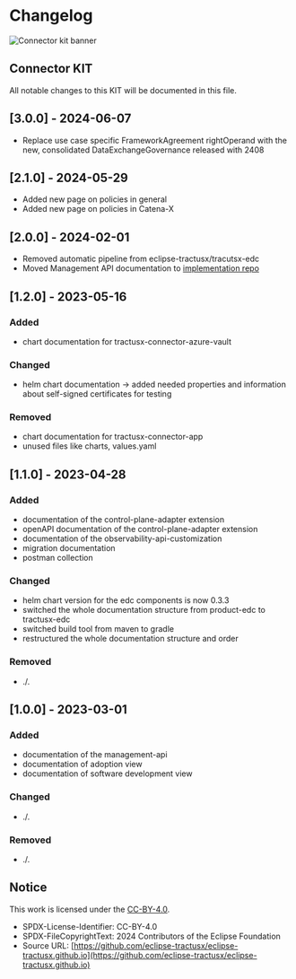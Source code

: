 # Changelog

![Connector kit banner](@site/static/img/kits/connector/connector-kit-logo.svg)

## Connector KIT

All notable changes to this KIT will be documented in this file.

## [3.0.0] - 2024-06-07

- Replace use case specific FrameworkAgreement rightOperand with the new, consolidated DataExchangeGovernance released with 2408

## [2.1.0] - 2024-05-29

- Added new page on policies in general
- Added new page on policies in Catena-X

## [2.0.0] - 2024-02-01

- Removed automatic pipeline from eclipse-tractusx/tracutsx-edc
- Moved Management API documentation to [implementation repo](https://github.com/arnoweiss/tractusx-edc/tree/docs/cleanup-2/docs/usage/management-api-walkthrough)

## [1.2.0] - 2023-05-16

<h3>Added</h3>

- chart documentation for tractusx-connector-azure-vault

<h3>Changed</h3>

- helm chart documentation -> added needed properties and information about self-signed certificates for testing

<h3>Removed</h3>

- chart documentation for tractusx-connector-app
- unused files like charts, values.yaml

## [1.1.0] - 2023-04-28

<h3>Added</h3>

- documentation of the control-plane-adapter extension
- openAPI documentation of the control-plane-adapter extension
- documentation of the observability-api-customization
- migration documentation
- postman collection

<h3>Changed</h3>

- helm chart version for the edc components is now 0.3.3
- switched the whole documentation structure from product-edc to tractusx-edc
- switched build tool from maven to gradle
- restructured the whole documentation structure and order

<h3>Removed</h3>

- ./.

## [1.0.0] - 2023-03-01

<h3>Added</h3>

- documentation of the management-api
- documentation of adoption view
- documentation of software development view

<h3>Changed</h3>

- ./.

<h3>Removed</h3>

- ./.

## Notice

This work is licensed under the [CC-BY-4.0](https://creativecommons.org/licenses/by/4.0/legalcode).

- SPDX-License-Identifier: CC-BY-4.0
- SPDX-FileCopyrightText: 2024 Contributors of the Eclipse Foundation
- Source
  URL: [https://github.com/eclipse-tractusx/eclipse-tractusx.github.io](https://github.com/eclipse-tractusx/eclipse-tractusx.github.io)
